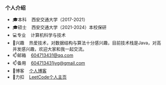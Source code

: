 ### 个人介绍
* 🎓本科&nbsp;&nbsp;&nbsp;&nbsp;西安交通大学（2017-2021）
* 🎓硕士&nbsp;&nbsp;&nbsp;&nbsp;西安交通大学（2021-2024）本校保研
* 💻专业&nbsp;&nbsp;&nbsp;&nbsp;计算机科学与技术
* 🎈兴趣&nbsp;&nbsp;&nbsp;&nbsp;热爱技术，对数据结构与算法十分感兴趣，目前技术栈是Java，对高并发感兴趣，欢迎大家和我一起交流。
* 📫邮箱&nbsp;&nbsp;&nbsp;&nbsp;604713431@qq.com
* 📫备用&nbsp;&nbsp;&nbsp;&nbsp;604713431jyg@gmail.com
* 🥼博客&nbsp;&nbsp;&nbsp;&nbsp;[个人博客](https://jygqaq.github.io/)
* 🧥力扣&nbsp;&nbsp;&nbsp;&nbsp;[LeetCode个人主页](https://leetcode-cn.com/u/jyg_/)
